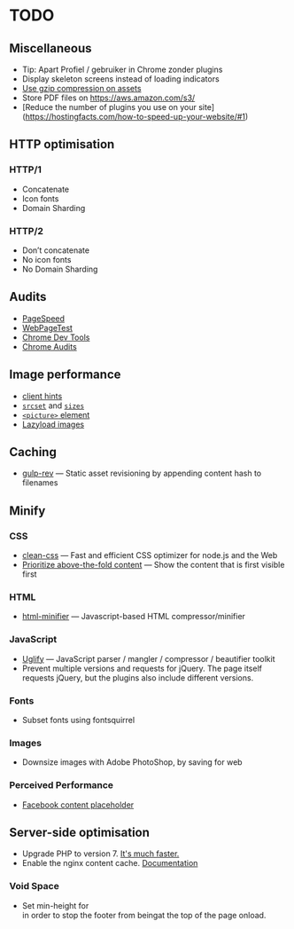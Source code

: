# TODO

## Miscellaneous

*   Tip: Apart Profiel / gebruiker in Chrome zonder plugins
*   Display skeleton screens instead of loading indicators
*   [Use gzip compression on assets](http://softstribe.com/wordpress/enable-gzip-compression-in-wordpress/)
*   Store PDF files on https://aws.amazon.com/s3/
*   [Reduce the number of plugins you use on your site] (https://hostingfacts.com/how-to-speed-up-your-website/#1) 

## HTTP optimisation

### HTTP/1

*   Concatenate
*   Icon fonts
*   Domain Sharding

### HTTP/2

*   Don’t concatenate
*   No icon fonts
*   No Domain Sharding

## Audits

*   [PageSpeed](https://developers.google.com/speed/pagespeed/insights/)
*   [WebPageTest](https://www.webpagetest.org)
*   [Chrome Dev Tools](https://developer.chrome.com/devtools)
*   [Chrome Audits](https://developer.chrome.com/extensions/experimental_devtools_audits)

## Image performance

*   [client hints](http://httpwg.org/http-extensions/client-hints.html)
*   [`srcset`](https://css-tricks.com/responsive-images-youre-just-changing-resolutions-use-srcset/) and [`sizes`](https://developer.mozilla.org/en-US/docs/Web/HTML/Element/img#Example_4_Using_the_srcset_and_sizes_attributes)
*   [`<picture>` element](https://developer.mozilla.org/en-US/docs/Web/HTML/Element/picture)
*   [Lazyload images](http://verlok.github.io/lazyload/)

## Caching

*   [gulp-rev](https://github.com/sindresorhus/gulp-rev)
    — Static asset revisioning by appending content hash to filenames

## Minify

### CSS

*   [clean-css](https://github.com/jakubpawlowicz/clean-css)
    — Fast and efficient CSS optimizer for node.js and the Web
*   [Prioritize above-the-fold content](https://developers.google.com/speed/docs/insights/PrioritizeVisibleContent) — Show the content that is first visible first

### HTML

*   [html-minifier](https://github.com/kangax/html-minifier)
    — Javascript-based HTML compressor/minifier

### JavaScript

*   [Uglify](https://github.com/mishoo/UglifyJS2)
    — JavaScript parser / mangler / compressor / beautifier toolkit
*   Prevent multiple versions and requests for jQuery. The page itself requests jQuery, but the plugins also include different versions.

### Fonts
*   Subset fonts using fontsquirrel

### Images

*   Downsize images with Adobe PhotoShop, by saving for web

### Perceived Performance

*   [Facebook content placeholder](http://cloudcannon.com/deconstructions/2014/11/15/facebook-content-placeholder-deconstruction.html)

## Server-side optimisation

*   Upgrade PHP to version 7. [It's much faster.](http://blog.wpoven.com/2016/03/31/php-5-6-vs-php-7-wordpress-sites-nginx/)
*   Enable the nginx content cache. [Documentation](https://www.nginx.com/resources/admin-guide/content-caching/)

### Void Space

*   Set min-height for <div class="container-wrap"/> in order to stop the footer from beingat the top of the page onload.
